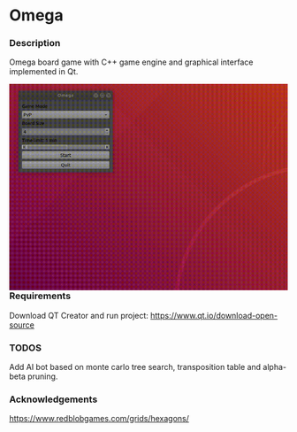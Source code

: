 # Omega
### Description
Omega board game with C++ game engine and graphical interface implemented in Qt.

<img src='gameplay.gif' align="left" width=650>

<br><br><br>

### Requirements
Download QT Creator and run project:
https://www.qt.io/download-open-source

### TODOS
Add AI bot based on monte carlo tree search, transposition table and alpha-beta pruning.

### Acknowledgements
https://www.redblobgames.com/grids/hexagons/


